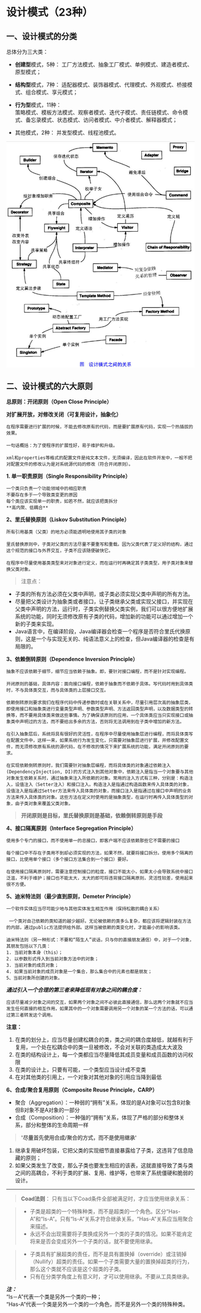 # 设计模式（23种）

## 一、设计模式的分类

总体分为三大类：

- **创建型**模式，5种： 
  工厂方法模式、抽象工厂模式、单例模式、建造者模式、原型模式；

- **结构型**模式，7种： 
  适配器模式、装饰器模式、代理模式、外观模式、桥接模式、组合模式、享元模式；

- **行为型**模式，11种：  
  策略模式、模板方法模式、观察者模式、迭代子模式、责任链模式、命令模式、备忘录模式、状态模式、访问者模式、中介者模式、解释器模式；

- 其他模式，2种： 
  并发型模式、线程池模式。

![设计模式内在联系](https://github.com/davidsky11/DesignMode/blob/master/%E8%AE%BE%E8%AE%A1%E6%A8%A1%E5%BC%8F%E5%86%85%E5%9C%A8%E5%85%B3%E7%B3%BB.jpg)

## 二、设计模式的六大原则

**总原则：开闭原则（Open Close Principle）**

 **对扩展开放，对修改关闭（可复用设计，抽象化）**
 
    在程序需要进行扩展的时候，不能去修改原有的代码，而是要扩展原有代码，实现一个热插拔的效果。
    
    一句话概括：为了使程序的扩展性好，易于维护和升级。
    
    xml和properties等格式的配置文件是纯文本文件，无须编译，因此在软件开发中，一般不把对配置文件的修改认为是对系统源代码的修改（符合开闭原则）。

 **1. 单一职责原则（Single Responsibility Principle）**
 
    一个类只负责一个功能领域中的相应职责 
    不要存在多于一个导致类变更的原因 
    每个类应该实现单一的职责，如若不然，就应该把类拆分 
    **高内聚、低耦合**
 
 **2、里氏替换原则（Liskov Substitution Principle）**
 
    所有引用基类（父类）的地方必须能透明地使用其子类的对象 
    
    里氏替换原则中，子类对父类的方法尽量不要重写和重载。因为父类代表了定义好的结构，通过这个规范的接口与外界交互，子类不应该随便破快它。  
    
    在程序中尽量使用基类类型来对对象进行定义，而在运行时再确定其子类类型，用子类对象来替换父类对象。 
 
> 注意点：
 - 子类的所有方法必须在父类中声明，或子类必须实现父类中声明的所有方法。
 - 尽量把父类设计为抽象类或者接口，让子类继承父类或实现父接口，并实现在父类中声明的方法，运行时，子类实例替换父类实例，我们可以很方便地扩展系统的功能，同时无须修改原有子类的代码，增加新的功能可以通过增加一个新的子类来实现。 
 - Java语言中，在编译阶段，Java编译器会检查一个程序是否符合里氏代换原则，这是一个与实现无关的、纯语法意义上的检查，但Java编译器的检查是有局限的。  
 
 **3、依赖倒转原则（Dependence Inversion Principle）**
 
    抽象不应该依赖于细节，细节应当依赖于抽象。即，要针对接口编程，而不是针对实现编程。 
    
    开闭原则的基础，具体内容：面向接口编程，依赖于抽象而不依赖于具体。写代码时用到具体类时，不与具体类交互，而与具体类的上层接口交互。
    
    依赖倒转原则要求我们在程序代码中传递参数时或在关联关系中，尽量引用层次高的抽象层类，即使用接口和抽象类进行变量类型声明、参数类型声明、方法返回类型声明，以及数据类型的转换等，而不要用具体类来做这些事情。为了确保该原则的应用，一个具体类应当只实现接口或抽象类中声明过的方法，而不要给出多余的方法，否则将无法调用到在子类中增加的新方法。  
 
    在引入抽象层后，系统将具有很好的灵活性，在程序中尽量使用抽象层进行编程，而将具体类写在配置文件中，这样一来，如果系统行为发生变化，只需要对抽象层进行扩展，并修改配置文件，而无须修改原有系统的源代码，在不修改的情况下来扩展系统的功能，满足开闭原则的要求。  
 
    在实现依赖倒转原则时，我们需要针对抽象层编程，而将具体类的对象通过依赖注入(DependencyInjection, DI)的方式注入到其他对象中，依赖注入是指当一个对象要与其他对象发生依赖关系时，通过抽象来注入所依赖的对象。常用的注入方式有三种，分别是：构造注入，设值注入（Setter注入）和接口注入。构造注入是指通过构造函数来传入具体类的对象，设值注入是指通过Setter方法来传入具体类的对象，而接口注入是指通过在接口中声明的业务方法来传入具体类的对象。这些方法在定义时使用的是抽象类型，在运行时再传入具体类型的对象，由子类对象来覆盖父类对象。  
 
 > **开闭原则是目标，里氏替换原则是基础，依赖倒转原则是手段**
 
 **4、接口隔离原则（Interface Segregation Principle）**
 
    使用多个专门的接口，而不使用单一的总接口，即客户端不应该依赖那些它不需要的接口
 
    每个接口中不存在子类用不到却必须实现的方法，如果不然，就要将接口拆分。使用多个隔离的接口，比使用单个接口（多个接口方法集合到一个接口）要好。
 
    在使用接口隔离原则时，需要注意控制接口的粒度，接口不能太小，如果太小会导致系统中接口泛滥，不利于维护；接口也不能太大，太大的即可将违背接口隔离原则，灵活性较差，使用起来很不方便。  
 
 **5、迪米特法则（最少直到原则，Demeter Principle）**
 
    一个软件实体应当尽可能少地与其他实体发生相互作用（保持松散的耦合关系）
 
     一个类对自己依赖的类知道的越少越好。无论被依赖的类多么复杂，都应该将逻辑封装在方法的内部，通过public方法提供给外部。这样当被依赖的类变化时，才能最小的影响该类。

    迪米特法则（另一种形式：不要和“陌生人”说话，只与你的直接朋友通信）中，对于一个对象，其朋友包括以下几类：
    1. 当前对象本身（this）； 
    2. 以参数形式传入到当前对象方法中的对象；
    3. 当前对象的成员对象； 
    4. 如果当前对象的成员对象是一个集合，那么集合中的元素也都是朋友；
    5、当前对象所创建的对象。
 
***通过引入一个合理的第三者来降低现有对象之间的耦合度：***  

    应该尽量减少对象之间的交互，如果两个对象之间不必彼此直接通信，那么这两个对象就不应当发生任何直接的相互作用，如果其中的一个对象需要调用另一个对象的某一个方法的话，可以通过第三者转发这个调用。
 
**注意：**
 1. 在类的划分上，应当尽量创建松耦合的类，类之间的耦合度越低，就越有利于复用，一个处在松耦合中的类一旦被修改，不会对关联的类造成太大波及
 2. 在类的结构设计上，每一个类都应当尽量降低其成员变量和成员函数的访问权限 
 3. 在类的设计上，只要有可能，一个类型应当设计成不变类
 4. 在对其他类的引用上，一个对象对其他对象的引用应当降到最低 
 
 **6、合成/聚合复用原则（Composite Reuse Principle，CARP）**
 
 + 聚合（Aggregation）：一种弱的“拥有”关系，体现的是A对象可以包含B对象但B对象不是A对象的一部分  
 + 合成（Composition）：一种强的“拥有”关系，体现了严格的部分和整体关系，部分和整体的生命周期一样


> **'尽量首先使用合成/聚合的方式，而不是使用继承'**
 1. 继承复用破坏包装，它把父类的实现细节直接暴露给了子类，这违背了信息隐藏的原则；
 2. 如果父类发生了改变，那么子类也要发生相应的该表，这就直接导致了类与类之间的高耦合，不利于类的扩展、复用、维护等，也带来了系统僵硬和脆弱的设计。
 
---

> **Coad法则**：
只有当以下Coad条件全部被满足时，才应当使用继承关系：

> - 子类是超类的一个特殊种类，而不是超类的一个角色。区分“Has-A”和“Is-A”。只有“Is-A”关系才符合继承关系，“Has-A”关系应当用聚合来描述。
> - 永远不会出现需要将子类换成另外一个类的子类的情况。如果不能肯定将来是否会变成另外一个子类的话，就不要使用继承。

> - 子类具有扩展超类的责任，而不是具有置换掉（override）或注销掉（Nullify）超类的责任。如果一个子类需要大量的置换掉超类的行为，那么这个类就不应该是这个超类的子类。  
> - 只有在分类学角度上有意义时，才可以使用继承。不要从工具类继承。 
 
 ***注：***  
 “Is－A”代表一个类是另外一个类的一种；  
 “Has-A”代表一个类是另外一个类的一个角色，而不是另外一个类的特殊种类。  
 
 